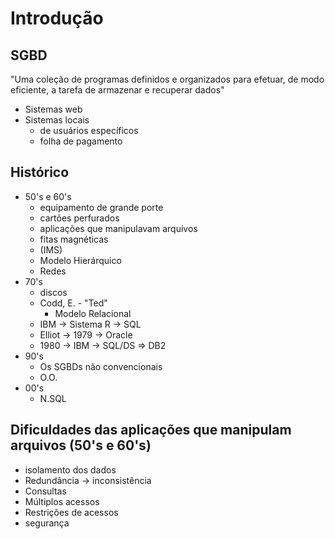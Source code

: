 # Introdução

## SGBD

"Uma coleção de programas definidos e organizados para efetuar, de modo eficiente, a tarefa de armazenar e recuperar dados"

* Sistemas web
* Sistemas locais
    * de usuários específicos
    * folha de pagamento

## Histórico

* 50's e 60's
    * equipamento de grande porte
    * cartões perfurados
    * aplicações que manipulavam arquivos
    * fitas magnéticas
    * (IMS)
    * Modelo Hierárquico
    * Redes
* 70's
    * discos
    * Codd, E. - "Ted"
        * Modelo Relacional
    * IBM $\rightarrow$ Sistema R $\rightarrow$ SQL
    * Elliot $\rightarrow$ 1979 $\rightarrow$ Oracle
    * 1980 $\rightarrow$ IBM $\rightarrow$ SQL/DS $\Rightarrow$ DB2
* 90's
    * Os SGBDs não convencionais
    * O.O.
* 00's
    * N.SQL

## Dificuldades das aplicações que manipulam arquivos (50's e 60's)

* isolamento dos dados
* Redundância $\rightarrow$ inconsistência
* Consultas
* Múltiplos acessos
* Restrições de acessos
* segurança